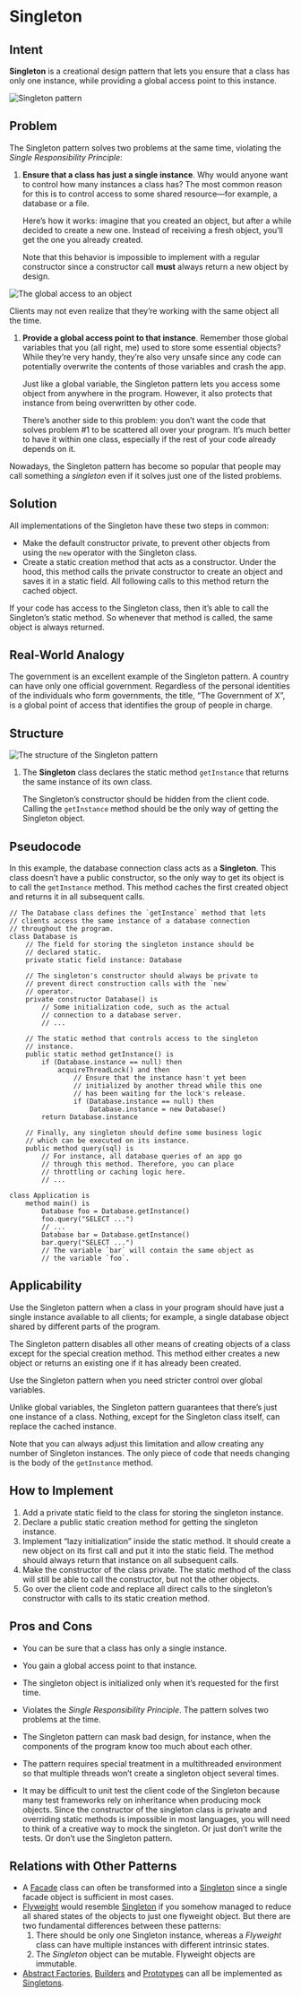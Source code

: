 # Singleton

##  Intent

**Singleton** is a creational design pattern that lets  you ensure that a class has only one instance, while providing a global  access point to this instance.

![Singleton pattern](https://refactoring.guru/images/patterns/content/singleton/singleton.png)

##  Problem

The Singleton pattern solves two problems at the same time, violating the *Single Responsibility Principle*:

1. **Ensure that a class has just a single instance**. Why  would anyone want to control how many instances a class has? The most  common reason for this is to control access to some shared resource—for  example, a database or a file.

   Here’s how it works: imagine that you created an object, but after a  while decided to create a new one. Instead of receiving a fresh object,  you’ll get the one you already created.

   Note that this behavior is impossible to implement with a regular constructor since a constructor call **must** always return a new object by design.

![The global access to an object](https://refactoring.guru/images/patterns/content/singleton/singleton-comic-1-en.png)

Clients may not even realize that they’re working with the same object all the time.

1. **Provide a global access point to that instance**.  Remember those global variables that you (all right, me) used to store  some essential objects? While they’re very handy, they’re also very  unsafe since any code can potentially overwrite the contents of those  variables and crash the app.

   Just like a global variable, the Singleton pattern lets you access  some object from anywhere in the program. However, it also protects that instance from being overwritten by other code.

   There’s another side to this problem: you don’t want the code that  solves problem #1 to be scattered all over your program. It’s much  better to have it within one class, especially if the rest of your code  already depends on it.

Nowadays, the Singleton pattern has become so popular that people may call something a *singleton* even if it solves just one of the listed problems.

##  Solution

All implementations of the Singleton have these two steps in common:

- Make the default constructor private, to prevent other objects from using the `new` operator with the Singleton class.
- Create a static creation method that acts as a constructor. Under  the hood, this method calls the private constructor to create an object  and saves it in a static field. All following calls to this method  return the cached object.

If your code has access to the Singleton class, then it’s able to  call the Singleton’s static method. So whenever that method is called,  the same object is always returned.

##  Real-World Analogy

The government is an excellent example of the Singleton pattern. A  country can have only one official government. Regardless of the  personal identities of the individuals who form governments, the title,  “The Government of X”, is a global point of access that identifies the  group of people in charge.

##  Structure

![The structure of the Singleton pattern](https://refactoring.guru/images/patterns/diagrams/singleton/structure-en-indexed.png)

1. The **Singleton** class declares the static method `getInstance` that returns the same instance of its own class.

   The Singleton’s constructor should be hidden from the client code. Calling the `getInstance` method should be the only way of getting the Singleton object.

##  Pseudocode

In this example, the database connection class acts as a **Singleton**. This class doesn’t have a public constructor, so the only way to get its object is to call the `getInstance` method. This method caches the first created object and returns it in all subsequent calls.

```
// The Database class defines the `getInstance` method that lets
// clients access the same instance of a database connection
// throughout the program.
class Database is
    // The field for storing the singleton instance should be
    // declared static.
    private static field instance: Database

    // The singleton's constructor should always be private to
    // prevent direct construction calls with the `new`
    // operator.
    private constructor Database() is
        // Some initialization code, such as the actual
        // connection to a database server.
        // ...

    // The static method that controls access to the singleton
    // instance.
    public static method getInstance() is
        if (Database.instance == null) then
            acquireThreadLock() and then
                // Ensure that the instance hasn't yet been
                // initialized by another thread while this one
                // has been waiting for the lock's release.
                if (Database.instance == null) then
                    Database.instance = new Database()
        return Database.instance

    // Finally, any singleton should define some business logic
    // which can be executed on its instance.
    public method query(sql) is
        // For instance, all database queries of an app go
        // through this method. Therefore, you can place
        // throttling or caching logic here.
        // ...

class Application is
    method main() is
        Database foo = Database.getInstance()
        foo.query("SELECT ...")
        // ...
        Database bar = Database.getInstance()
        bar.query("SELECT ...")
        // The variable `bar` will contain the same object as
        // the variable `foo`.
```

##  Applicability

 Use the Singleton  pattern when a class in your program should have just a single instance  available to all clients; for example, a single database object shared  by different parts of the program.

 The Singleton  pattern disables all other means of creating objects of a class except  for the special creation method. This method either creates a new object or returns an existing one if it has already been created.

 Use the Singleton pattern when you need stricter control over global variables.

 Unlike global  variables, the Singleton pattern guarantees that there’s just one  instance of a class. Nothing, except for the Singleton class itself, can replace the cached instance.

Note that you can always adjust this limitation and allow creating  any number of Singleton instances. The only piece of code that needs  changing is the body of the `getInstance` method.

##  How to Implement

1. Add a private static field to the class for storing the singleton instance.
2. Declare a public static creation method for getting the singleton instance.
3. Implement “lazy initialization” inside the static method. It should  create a new object on its first call and put it into the static field.  The method should always return that instance on all subsequent calls.
4. Make the constructor of the class private. The static method of the  class will still be able to call the constructor, but not the other  objects.
5. Go over the client code and replace all direct calls to the singleton’s constructor with calls to its static creation method.

##  Pros and Cons

-  You can be sure that a class has only a single instance.
-  You gain a global access point to that instance.
-  The singleton object is initialized only when it’s requested for the first time.

-  Violates the *Single Responsibility Principle*. The pattern solves two problems at the time.
-  The Singleton pattern can mask bad design, for instance, when the components of the program know too much about each other.
-  The pattern  requires special treatment in a multithreaded environment so that  multiple threads won’t create a singleton object several times.
-  It may be difficult to unit test the client code of the Singleton because many test  frameworks rely on inheritance when producing mock objects. Since the  constructor of the singleton class is private and overriding static  methods is impossible in most languages, you will need to think of a  creative way to mock the singleton. Or just don’t write the tests. Or  don’t use the Singleton pattern.

##  Relations with Other Patterns

- A [Facade](https://refactoring.guru/design-patterns/facade) class can often be transformed into a [Singleton](https://refactoring.guru/design-patterns/singleton) since a single facade object is sufficient in most cases.
- [Flyweight](https://refactoring.guru/design-patterns/flyweight) would resemble [Singleton](https://refactoring.guru/design-patterns/singleton) if you somehow managed to reduce all shared states of the objects to  just one flyweight object. But there are two fundamental differences  between these patterns:
  1. There should be only one Singleton instance, whereas a *Flyweight* class can have multiple instances with different intrinsic states.
  2. The *Singleton* object can be mutable. Flyweight objects are immutable.
- [Abstract Factories](https://refactoring.guru/design-patterns/abstract-factory), [Builders](https://refactoring.guru/design-patterns/builder) and [Prototypes](https://refactoring.guru/design-patterns/prototype) can all be implemented as [Singletons](https://refactoring.guru/design-patterns/singleton).